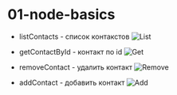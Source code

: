 # 01-node-basics

- listContacts - список контакстов
  <img  alt="List"  src="https://i.ibb.co/s6Xfkmq/5.png" />

- getContactById - контакт по id
  <img  alt="Get"  src="https://i.ibb.co/VH84MmM/6.png" />

- removeContact - удалить контакт
  <img  alt="Remove"  src="https://i.ibb.co/CBTqMxn/7.png" />

- addContact - добавить контакт
  <img  alt="Add"  src="https://i.ibb.co/ggvdJv5/8.png"/>
